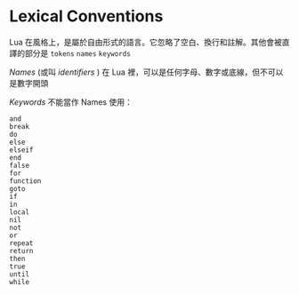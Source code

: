 # Lexical Conventions

Lua 在風格上，是屬於自由形式的語言。它忽略了空白、換行和註解。其他會被直譯的部分是 `tokens` `names` `keywords`

*Names* (或叫 *identifiers* ) 在 Lua 裡，可以是任何字母、數字或底線，但不可以是數字開頭

*Keywords* 不能當作 Names 使用：

    and
    break
    do
    else
    elseif
    end
    false
    for
    function
    goto
    if
    in
    local
    nil
    not
    or
    repeat
    return
    then
    true
    until
    while
